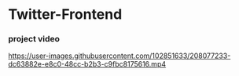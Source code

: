 # Twitter-Frontend
### project video
https://user-images.githubusercontent.com/102851633/208077233-dc63882e-e8c0-48cc-b2b3-c9fbc8175616.mp4
